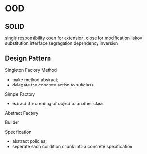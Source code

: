 # OOD

## SOLID 

single responsibility open for extension, close for modification liskov substitution interface segragation dependency inversion 

## Design Pattern

Singleton Factory Method 

* make method abstract; 
* delegate the concrete action to subclass 

Simple Factory 

* extract the creating of object to another class 

Abstract Factory 

Builder 

Specification 

* abstract policies; 
* seperate each condition chunk into a concrete specification

